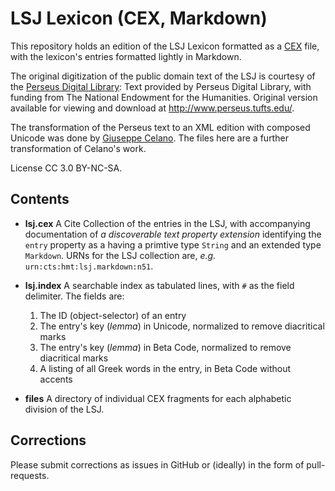 # LSJ Lexicon (CEX, Markdown)

This repository holds an edition of the LSJ Lexicon formatted as a [CEX](https://cite-architecture.github.io/citedx/CEX-spec-3.0.1/) file, with the lexicon's entries formatted lightly in Markdown.

The original digitization of the public domain text of the LSJ is courtesy of the [Perseus Digital Library](http://www.perseus.tufts.edu/):  Text provided by Perseus Digital Library, with funding from The National Endowment for the Humanities.  Original version available for viewing and download at <http://www.perseus.tufts.edu/>.

The transformation of the Perseus text to an XML edition with composed Unicode was done by [Giuseppe Celano](https://github.com/gcelano/LSJ_GreekUnicode). The files here are a further transformation of Celano's work.

License CC 3.0 BY-NC-SA.

## Contents

- **lsj.cex** A Cite Collection of the entries in the LSJ, with accompanying documentation of *a discoverable text property extension* identifying the `entry` property as a having a primtive type `String` and an extended type `Markdown`. URNs for the LSJ collection are, *e.g.* `urn:cts:hmt:lsj.markdown:n51`.

- **lsj.index** A searchable index as tabulated lines, with `#` as the field delimiter. The fields are:

	1. The ID (object-selector) of an entry
	1. The entry's key (*lemma*) in Unicode, normalized to remove diacritical marks
	1. The entry's key (*lemma*) in Beta Code, normalized to remove diacritical marks
	1. A listing of all Greek words in the entry, in Beta Code without accents

- **files** A directory of individual CEX fragments for each alphabetic division of the LSJ.	

## Corrections

Please submit corrections as issues in GitHub or (ideally) in the form of pull-requests.
